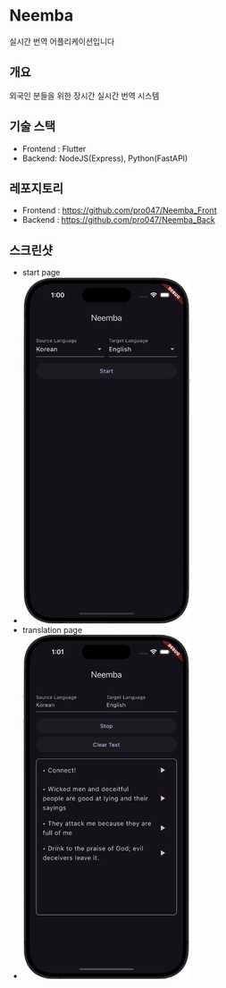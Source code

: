 # Neemba
실시간 번역 어플리케이션입니다

## 개요
외국인 분들을 위한 장시간 실시간 번역 시스템

## 기술 스택
- Frontend : Flutter
- Backend: NodeJS(Express), Python(FastAPI)

## 레포지토리
- Frontend : https://github.com/pro047/Neemba_Front
- Backend : https://github.com/pro047/Neemba_Back

## 스크린샷
- start page
- <img src="./startpage.png" width="300" heigt="300">
- translation page
- <img src="./translationpage.png" width="300" heigt="300">
  

